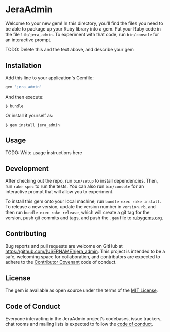 # JeraAdmin

Welcome to your new gem! In this directory, you'll find the files you need to be able to package up your Ruby library into a gem. Put your Ruby code in the file `lib/jera_admin`. To experiment with that code, run `bin/console` for an interactive prompt.

TODO: Delete this and the text above, and describe your gem

## Installation

Add this line to your application's Gemfile:

```ruby
gem 'jera_admin'
```

And then execute:

    $ bundle

Or install it yourself as:

    $ gem install jera_admin

## Usage

TODO: Write usage instructions here

## Development

After checking out the repo, run `bin/setup` to install dependencies. Then, run `rake spec` to run the tests. You can also run `bin/console` for an interactive prompt that will allow you to experiment.

To install this gem onto your local machine, run `bundle exec rake install`. To release a new version, update the version number in `version.rb`, and then run `bundle exec rake release`, which will create a git tag for the version, push git commits and tags, and push the `.gem` file to [rubygems.org](https://rubygems.org).

## Contributing

Bug reports and pull requests are welcome on GitHub at https://github.com/[USERNAME]/jera_admin. This project is intended to be a safe, welcoming space for collaboration, and contributors are expected to adhere to the [Contributor Covenant](http://contributor-covenant.org) code of conduct.

## License

The gem is available as open source under the terms of the [MIT License](https://opensource.org/licenses/MIT).

## Code of Conduct

Everyone interacting in the JeraAdmin project’s codebases, issue trackers, chat rooms and mailing lists is expected to follow the [code of conduct](https://github.com/[USERNAME]/jera_admin/blob/master/CODE_OF_CONDUCT.md).
